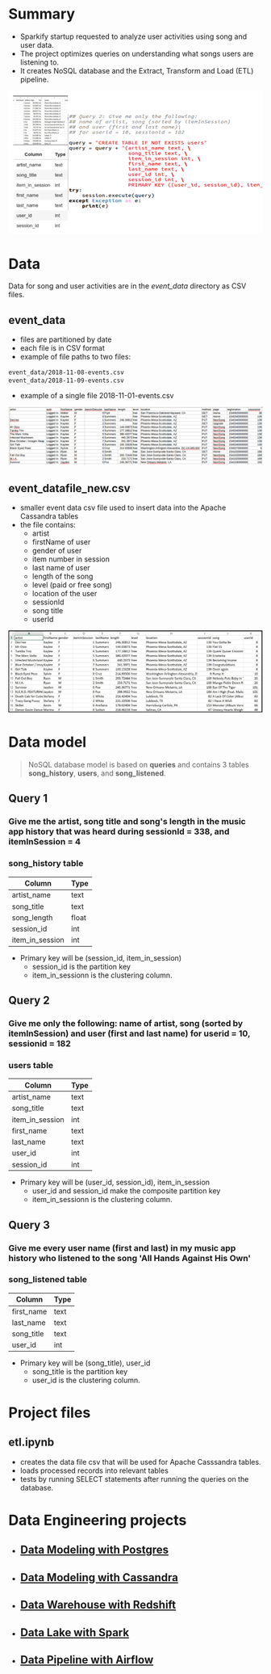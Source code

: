 # Summary

- Sparkify startup requested to analyze user activities using song and user data. 
- The project optimizes queries on understanding what songs users are listening to.
- It creates NoSQL database and the Extract, Transform and Load (ETL) pipeline.

![](data_model_cassandra.png)

# Data
Data for song and user activities are in the _event_data_ directory as CSV files.

## event_data 
- files are partitioned by date
- each file is in CSV format 
- example of file paths to two files:

```
event_data/2018-11-08-events.csv
event_data/2018-11-09-events.csv
```

- example of a single file 2018-11-01-events.csv

![](2018-11-01-events.png)

## event_datafile_new.csv
- smaller event data csv file used to insert data into the Apache Cassandra tables
- the file contains: 
    - artist 
    - firstName of user
    - gender of user
    - item number in session
    - last name of user
    - length of the song
    - level (paid or free song)
    - location of the user
    - sessionId
    - song title
    - userId
    
![](event_datafile_new.jpg)

# Data model

>NoSQL database model is based on **queries** and contains 3 tables **song_history**, **users**, and **song_listened**.


## Query 1

### Give me the artist, song title and song's length in the music app history that was heard during sessionId = 338, and itemInSession = 4

### song_history table

| Column | Type | 
| ------ | ----- |
| artist_name | text| 
| song_title | text|
| song_length | float|
| session_id | int|
| item_in_session | int|

- Primary key will be (session_id, item_in_session)
    - session_id is the partition key 
    - item_in_sessionn is the clustering column.  
   
## Query 2

### Give me only the following: name of artist, song (sorted by itemInSession) and user (first and last name) for userid = 10, sessionid = 182

### users  table

| Column | Type | 
| ------ | ----- |
| artist_name | text| 
| song_title | text|
| item_in_session | int|
| first_name | text|
| last_name | text|
| user_id | int|
| session_id | int|

- Primary key will be (user_id, session_id), item_in_session
    - user_id and session_id make the composite partition key 
    - item_in_sessionn is the clustering column. 

## Query 3

### Give me every user name (first and last) in my music app history who listened to the song 'All Hands Against His Own'

### song_listened table

| Column | Type | 
| ------ | ----- |
| first_name | text| 
| last_name | text|
| song_title | text|
| user_id | int|

- Primary key will be (song_title), user_id
    - song_title is the partition key 
    - user_id is the clustering column.  
    
    
# Project files

## etl.ipynb 
-  creates the data file csv that will be used for Apache Casssandra tables.
- loads processed records into relevant tables 
- tests by running SELECT statements after running the queries on the database.

# Data Engineering projects

- ## [Data Modeling with Postgres](https://github.com/aymanibrahim/data-modeling-postgres)

- ## [Data Modeling with Cassandra](https://github.com/aymanibrahim/data-modeling-cassandra)

- ## [Data Warehouse with Redshift](https://github.com/aymanibrahim/data-warehouse-redshift) 

- ## [Data Lake with Spark](https://github.com/aymanibrahim/data-lake-spark)

- ## [Data Pipeline with Airflow](https://github.com/aymanibrahim/data-pipeline-airflow)